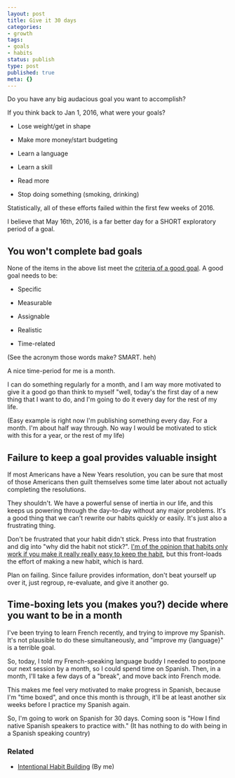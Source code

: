 ```yaml
---
layout: post
title: Give it 30 days
categories:
- growth
tags:
- goals
- habits
status: publish
type: post
published: true
meta: {}
---
```




Do you have any big audacious goal you want to accomplish?



If you think back to Jan 1, 2016, what were your goals?


* Lose weight/get in shape


* Make more money/start budgeting


* Learn a language


* Learn a skill


* Read more


* Stop doing something (smoking, drinking)


Statistically, all of these efforts failed within the first few weeks of 2016.



I believe that May 16th, 2016, is a far better day for a SHORT exploratory period of a goal.


## You won't complete bad goals



None of the items in the above list meet the 
[criteria of a good goal](https://en.wikipedia.org/wiki/SMART_criteria). A good goal needs to be:


* Specific


* Measurable


* Assignable


* Realistic


* Time-related


(See the acronym those words make? SMART. heh)



A nice time-period for me is a month.



I can do something regularly for a month, and I am 
way more motivated to give it a good go than think to myself "well, today's the first day of a new thing that I want to do, and I'm going to do it 
every day for the rest of my life.



(Easy example is right now I'm publishing something every day. For a month. I'm about half way through. No way I would be motivated to stick with this for a year, or the rest of my life)


## Failure to keep a goal provides valuable insight



If most Americans have a New Years resolution, you can be sure that most of 
those Americans then guilt themselves some time later about not actually completing the resolutions.



They shouldn't. We have a powerful sense of inertia in our life, and this keeps us powering through the day-to-day without any major problems. It's a 
good thing that we can't rewrite our habits quickly or easily. It's just also a frustrating thing.



Don't be frustrated that your habit didn't stick. Press into that frustration and dig into "why did the habit not stick?". 
[I'm of the opinion that habits only work if you make it 
really really easy to keep the habit](http://josh.works/blog/2013/05/03/intentional-habit-building), but this front-loads the effort of making a new habit, which is hard.



Plan on failing. Since failure provides information, don't beat yourself up over it, just regroup, re-evaluate, and give it another go.


## Time-boxing lets you (makes you?) decide where you want to be in a month



I've been trying to learn French recently, and trying to improve my Spanish. It's not plausible to do these simultaneously, and "improve my {language}" is a 
terrible goal.



So, today, I told my French-speaking language buddy I needed to postpone our next session by a month, so I could spend time on Spanish. Then, in a month, I'll take a few days of a "break", and move back into French mode.



This makes me feel 
very motivated to make progress in Spanish, because I'm "time boxed", and once this month is through, it'll be at least another six weeks before I practice my Spanish again.



So, I'm going to work on Spanish for 30 days. Coming soon is "How I find native Spanish speakers to practice with." (It has nothing to do with being in a Spanish speaking country)


### Related


* [Intentional Habit Building](http://josh.works/blog/2013/05/03/intentional-habit-building) (By me)
